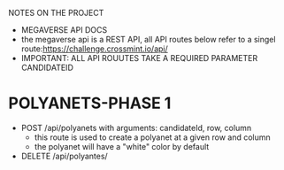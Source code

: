 NOTES ON THE PROJECT 
- MEGAVERSE API DOCS
- the megaverse api is a REST API, all API routes below refer to a singel route:https://challenge.crossmint.io/api/
- IMPORTANT: ALL API ROUUTES TAKE A REQUIRED PARAMETER CANDIDATEID

# POLYANETS-PHASE 1

 - POST /api/polyanets with arguments: candidateId, row, column
    - this route is used to create a polyanet at a given row and column
    - the polyanet will have a "white" color by default
- DELETE /api/polyantes/

